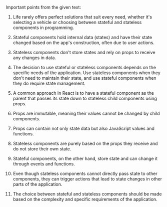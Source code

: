 Important points from the given text:

1. Life rarely offers perfect solutions that suit every need, whether it's selecting a vehicle or choosing between stateful and stateless components in programming.

2. Stateful components hold internal data (states) and have their state changed based on the app's construction, often due to user actions.

3. Stateless components don't store states and rely on props to receive any changes in data.

4. The decision to use stateful or stateless components depends on the specific needs of the application. Use stateless components when they don't need to maintain their state, and use stateful components when they do require state management.

5. A common approach in React is to have a stateful component as the parent that passes its state down to stateless child components using props.

6. Props are immutable, meaning their values cannot be changed by child components.

7. Props can contain not only state data but also JavaScript values and functions.

8. Stateless components are purely based on the props they receive and do not store their own state.

9. Stateful components, on the other hand, store state and can change it through events and functions.

10. Even though stateless components cannot directly pass state to other components, they can trigger actions that lead to state changes in other parts of the application.

11. The choice between stateful and stateless components should be made based on the complexity and specific requirements of the application.
